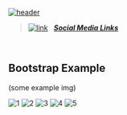 [![header](https://user-images.githubusercontent.com/74770052/187743952-b5d39f5b-f8b0-4b8c-84f0-f71705298248.png)](https://linktr.ee/Dvaser)
 
> [![link](https://user-images.githubusercontent.com/74770052/187730702-d10db106-6fca-4d10-a7c7-b85376b001e2.png)](https://linktr.ee/Dvaser) &nbsp; [**_Social Media Links_**](https://linktr.ee/Dvaser)

<br>

## Bootstrap Example
(some example img)

![1](https://user-images.githubusercontent.com/74770052/207155165-c3f9fbac-1432-40dc-9a3c-f4c42a5a235e.png)
![2](https://user-images.githubusercontent.com/74770052/207155178-a7d802f7-ae81-4d95-b694-1ce10d8aba20.png)
![3](https://user-images.githubusercontent.com/74770052/207155182-183e80c6-2eb7-4176-88f2-c883c474a01c.png)
![4](https://user-images.githubusercontent.com/74770052/207155185-ece218ce-6a6d-42ab-8229-28a285a2578d.png)
![5](https://user-images.githubusercontent.com/74770052/207155191-d3bef8df-edb1-4adb-bdf0-13b0eea9c22a.png)

